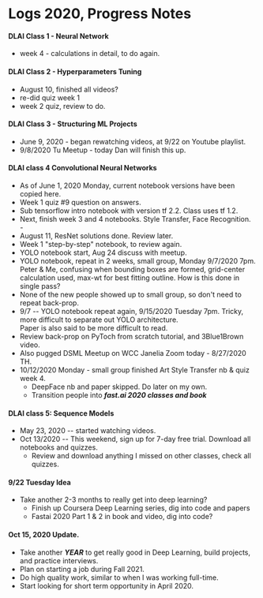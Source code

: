 # Logs 2020, Progress Notes    


#### DLAI Class 1 - Neural Network  
  * week 4 - calculations in detail, to do again. 

#### DLAI Class 2 - Hyperparameters Tuning   
  * August 10, finished all videos?  
  * re-did quiz week 1  
  * week 2 quiz, review to do.  

#### DLAI Class 3 - Structuring ML Projects  	
  * June 9, 2020 - began rewatching videos, at 9/22 on Youtube playlist.  	 
  * 9/8/2020 Tu Meetup - today Dan will finish this up.  
  	  
#### DLAI class 4 Convolutional Neural Networks   	 
  * As of June 1, 2020 Monday, current notebook versions have been copied here.    	    
  * Week 1 quiz #9 question on answers.  	
  * Sub tensorflow intro notebook with version tf 2.2.  Class uses tf 1.2.  	 
  * Next, finish week 3 and 4 notebooks. Style Transfer, Face Recognition.  
    \-	  
  * August 11, ResNet solutions done.  Review later.  
  * Week 1 "step-by-step" notebook, to review again.  
  * YOLO notebook start, Aug 24 discuss with meetup.  
  * YOLO notebook, repeat in 2 weeks, small group, Monday 9/7/2020 7pm.  
    Peter & Me, confusing when bounding boxes are formed, grid-center calculation used, max-wt for best fitting outline.  How is this done in single pass?
  * None of the new people showed up to small group, so don't need to repeat back-prop.  
  * 9/7 -- YOLO notebook repeat again, 9/15/2020 Tuesday 7pm.  Tricky, more difficult to separate out YOLO architecture.  
    Paper is also said to be more difficult to read.   
  * Review back-prop on PyToch from scratch tutorial, and 3Blue1Brown video.  
  * Also pugged DSML Meetup on WCC Janelia Zoom today - 8/27/2020 TH.  
  * 10/12/2020 Monday - small group finished Art Style Transfer nb & quiz week 4. 
    * DeepFace nb and paper skipped.  Do later on my own.  
    * Transition people into ***fast.ai 2020 classes and book***  
  	  
#### DLAI class 5: Sequence Models  
  * May 23, 2020 -- started watching videos.  
  * Oct 13/2020 -- This weekend, sign up for 7-day free trial.  Download all notebooks and quizzes.  
    * Review and download anything I missed on other classes, check all quizzes.  

#### 9/22 Tuesday Idea  
  * Take another 2-3 months to really get into deep learning?  
    - Finish up Coursera Deep Learning series, dig into code and papers  
    - Fastai 2020 Part 1 & 2 in book and video, dig into code?  
    
 #### Oct 15, 2020 Update.  
   * Take another ***YEAR*** to get really good in Deep Learning, build projects, and practice interviews.  
   * Plan on starting a job during Fall 2021.
   * Do high quality work, similar to when I was working full-time.     
   * Start looking for short term opportunity in April 2020.  
    
